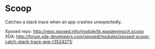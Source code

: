 # Scoop

Catches a stack trace when an app crashes unexpectedly.


Xposed repo: http://repo.xposed.info/module/tk.wasdennnoch.scoop <br>
XDA: http://forum.xda-developers.com/xposed/modules/xposed-scoop-catch-stack-trace-app-t3524271/